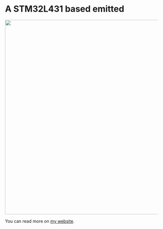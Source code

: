 # A STM32L431 based emitted

<img src="https://mjoldfield.com/atelier/2022/01/em-bb-back.jpg" width="640">

You can read more on [my website](https://mjoldfield.com/atelier/atelier-dest/2022/01/ir-emitter-bb.html).
